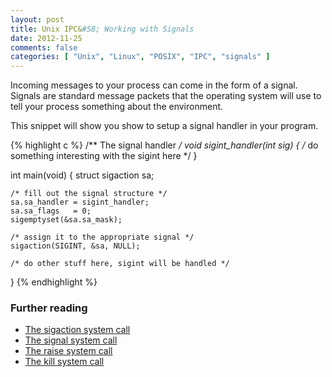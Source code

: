 ```yaml
---
layout: post
title: Unix IPC&#58; Working with Signals
date: 2012-11-25
comments: false
categories: [ "Unix", "Linux", "POSIX", "IPC", "signals" ]
---
```


Incoming messages to your process can come in the form of a signal. Signals are standard message packets that the operating system will use to tell your process something about the environment.

This snippet will show you show to setup a signal handler in your program.

{% highlight c %}
/** The signal handler */
void sigint_handler(int sig) {
	/* do something interesting with the sigint here */
}

int main(void) {
	struct sigaction sa;

	/* fill out the signal structure */
	sa.sa_handler = sigint_handler;
	sa.sa_flags   = 0;
	sigemptyset(&sa.sa_mask);

	/* assign it to the appropriate signal */
	sigaction(SIGINT, &sa, NULL);

	/* do other stuff here, sigint will be handled */
}
{% endhighlight %}

### Further reading
* [The sigaction system call](http://unixhelp.ed.ac.uk/CGI/man-cgi?sigaction+2)
* [The signal system call](http://unixhelp.ed.ac.uk/CGI/man-cgi?signal+2)
* [The raise system call](http://unixhelp.ed.ac.uk/CGI/man-cgi?raise)
* [The kill system call](http://unixhelp.ed.ac.uk/CGI/man-cgi?kill+2)
